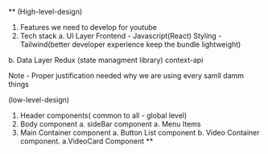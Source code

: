 **
(High-level-design)
1. Features we need to develop for youtube
2. Tech stack
a. UI Layer
Frontend - Javascript(React)
Styling  - Tailwind(better developer experience keep the bundle lightweight)

b. Data Layer
Redux (state managment library)
context-api

Note - Proper justification needed why we are using every samll damm things

(low-level-design)
1. Header components( common to all - global level)
2. Body component
   a. sideBar component
      a. Menu Items
 3. Main Container component
    a. Button List component
    b. Video Container component.
        a.VideoCard Component     **